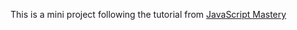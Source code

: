 This is a mini project following the tutorial from [JavaScript Mastery](https://github.com/adrianhajdin/project_html_css_website) 
